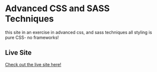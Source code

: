 # Advanced CSS and SASS Techniques

this site in an exercise in advanced css, and sass techniques
all styling is pure CSS- no frameworks!

## Live Site

[Check out the live site here!](https://graygabrielle.github.io/advanced-css-site/)
